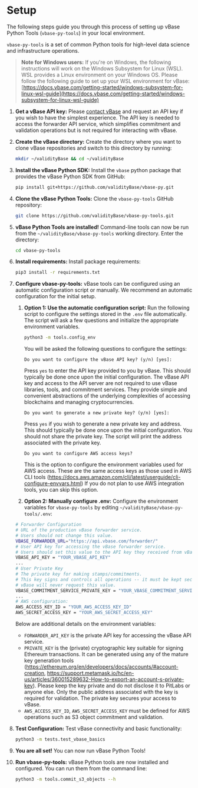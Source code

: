# Setup

The following steps guide you through this process of setting up vBase Python Tools (`vbase-py-tools`) in your local environment.

`vbase-py-tools` is a set of common Python tools for high-level data science and infrastructure operations. 

> **Note for Windows users:**
    If you're on Windows, the following instructions will work on the Windows Subsystem for Linux (WSL). WSL provides a Linux environment on your Windows OS. Please follow the following guide to set up your WSL environment for vBase: [https://docs.vbase.com/getting-started/windows-subsystem-for-linux-wsl-guide](https://docs.vbase.com/getting-started/windows-subsystem-for-linux-wsl-guide)

1. **Get a vBase API key:**
    Please [contact vBase](https://www.vbase.com/contact/) and request an API key if you wish to have the simplest experience. The API key is needed to access the forwarder API service, which simplifies commitment and validation operations but is not required for interacting with vBase.

2. **Create the vBase directory:**
    Create the directory where you want to clone vBase repositories and switch to this directory by running:
    ```bash
    mkdir ~/validityBase && cd ~/validityBase
    ```

3. **Install the vBase Python SDK:**
    Install the `vbase` python package that provides the vBase Python SDK from GitHub:
    ```bash
    pip install git+https://github.com/validityBase/vbase-py.git
    ```

4. **Clone the vBase Python Tools:**
    Clone the `vbase-py-tools` GitHub repository:
    ```bash
    git clone https://github.com/validityBase/vbase-py-tools.git
    ```

5. **vBase Python Tools are installed!**
    Command-line tools can now be run from the `~/validityBase/vbase-py-tools` working directory.
    Enter the directory:
    ```bash
    cd vbase-py-tools
    ```

6. **Install requirements:**
    Install package requirements:
    ```bash
    pip3 install -r requirements.txt
    ```

7. **Configure vbase-py-tools:**
    vBase tools can be configured using an automatic configuration script or manually. We recommend an automatic configuration for the initial setup.

   1. **Option 1: Use the automatic configuration script:**
        Run the following script to configure the settings stored in the `.env` file automatically.
        The script will ask a few questions and initialize the appropriate environment variables.
        ```bash
        python3 -m tools.config_env
        ```
        
        You will be asked the following questions to configure the settings:

        ```text
        Do you want to configure the vBase API key? (y/n) [yes]:
        ```
        Press `yes` to enter the API key provided to you by vBase. 
        This should typically be done once upon the initial configuration. 
        The vBase API key and access to the API server are not required
        to use vBase libraries, tools, and commitment services. They provide
        simple and convenient abstractions of the underlying complexities of accessing
        blockchains and managing cryptocurrencies.

        ```text
        Do you want to generate a new private key? (y/n) [yes]:
        ```
        Press `yes` if you wish to generate a new private key and address. 
        This should typically be done once upon the initial configuration. 
        You should not share the private key.
        The script will print the address associated with the private key.

        ```text
        Do you want to configure AWS access keys?
        ```
        This is the option to configure the environment variables used for AWS access.
        These are the same access keys as those used in AWS CLI tools 
        (https://docs.aws.amazon.com/cli/latest/userguide/cli-configure-envvars.html)
        If you do not plan to use AWS integration tools, you can skip this option.

   2. **Option 2: Manually configure .env:**
    Configure the environment variables for `vbase-py-tools` by editing `~/validityBase/vbase-py-tools/.env`:
    ```bash
    # Forwarder Configuration
    # URL of the production vBase forwarder service.
    # Users should not change this value.
    VBASE_FORWARDER_URL="https://api.vbase.com/forwarder/"
    # User API key for accessing the vBase forwarder service.
    # Users should set this value to the API key they received from vBase.
    VBASE_API_KEY = "YOUR_VBASE_API_KEY"
    ...
    # User Private Key
    # The private key for making stamps/commitments.
    # This key signs and controls all operations -- it must be kept secret.
    # vBase will never request this value.
    VBASE_COMMITMENT_SERVICE_PRIVATE_KEY = "YOUR_VBASE_COMMITMENT_SERVICE_PRIVATE_KEY"
    ...
    # AWS configuration:
    AWS_ACCESS_KEY_ID = "YOUR_AWS_ACCESS_KEY_ID"
    AWS_SECRET_ACCESS_KEY = "YOUR_AWS_SECRET_ACCESS_KEY"
    ```
    Below are additional details on the environment variables:
    - `FORWARDER_API_KEY` is the private API key for accessing the vBase API service.
    - `PRIVATE_KEY` is the (private) cryptographic key suitable for signing Ethereum transactions.
    It can be generated using any of the mature key generation tools (https://ethereum.org/en/developers/docs/accounts/#account-creation, https://support.metamask.io/hc/en-us/articles/360015289632-How-to-export-an-account-s-private-key). 
    Please keep the key private and do not disclose it to PitLabs or anyone else.
    Only the public address associated with the key is required for validation.
    The private key secures your access to vBase.
    - `AWS_ACCESS_KEY_ID`, `AWS_SECRET_ACCESS_KEY` must be defined for AWS operations
    such as S3 object commitment and validation.

8. **Test Configuration:**
    Test vBase connectivity and basic functionality:
    ```bash
    python3 -m tests.test_vbase_basics
    ```

9. **You are all set!**
    You can now run vBase Python Tools!

10. **Run vbase-py-tools:**
    vBase Python tools are now installed and configured. You can run them from the command line:
    ```bash
    python3 -m tools.commit_s3_objects --h
    ```
